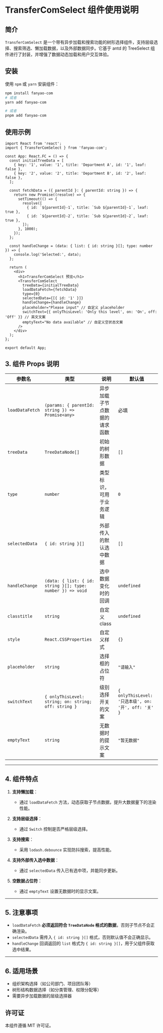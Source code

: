# TransferComSelect 组件使用说明

## 简介

`TransferComSelect` 是一个带有异步加载和搜索功能的树形选择组件，支持层级选择、搜索筛选、懒加载数据，以及外部数据同步。它基于 antd 的 TreeSelect 组件进行了封装，并增强了数据动态加载和用户交互体验。

## 安装

使用 `npm` 或 `yarn` 安装组件：

```sh
npm install fanyao-com
# 或者
yarn add fanyao-com

# 或者
pnpm add fanyao-com
```

## 使用示例

```tsx
import React from 'react';
import { TransferComSelect } from 'fanyao-com';

const App: React.FC = () => {
  const initialTreeData = [
    { key: '1', value: '1', title: 'Department A', id: '1', leaf: false },
    { key: '2', value: '2', title: 'Department B', id: '2', leaf: false },
  ];

  const fetchData = ({ parentId }: { parentId: string }) => {
    return new Promise((resolve) => {
      setTimeout(() => {
        resolve([
          { id: `${parentId}-1`, title: `Sub ${parentId}-1`, leaf: true },
          { id: `${parentId}-2`, title: `Sub ${parentId}-2`, leaf: true },
        ]);
      }, 1000);
    });
  };

  const handleChange = (data: { list: { id: string }[]; type: number }) => {
    console.log('Selected:', data);
  };

  return (
    <div>
      <h1>TransferComSelect 预览</h1>
      <TransferComSelect
        treeData={initialTreeData}
        loadDataFetch={fetchData}
        type={0}
        selectedData={[{ id: '1' }]}
        handleChange={handleChange}
        placeholder="Please input" // 自定义 placeholder
        switchText={{ onlyThisLevel: 'Only this level', on: 'On', off: 'Off' }} // 英文文案
        emptyText="No data available" // 自定义空状态文案
      />
    </div>
  );
};

export default App;
```

## 3. 组件 Props 说明

| 参数名          | 类型                                                       | 说明                         | 默认值                                               |
| --------------- | ---------------------------------------------------------- | ---------------------------- | ---------------------------------------------------- |
| `loadDataFetch` | `(params: { parentId: string }) => Promise<any>`           | 异步加载子节点数据的请求函数 | 必填                                                 |
| `treeData`      | `TreeDataNode[]`                                           | 初始的树形数据               | `[]`                                                 |
| `type`          | `number`                                                   | 类型标识，可用于业务逻辑     | `0`                                                  |
| `selectedData`  | `{ id: string }[]`                                         | 外部传入的默认选中数据       | `[]`                                                 |
| `handleChange`  | `(data: { list: { id: string }[]; type: number }) => void` | 选中数据变化时的回调         | `undefined`                                          |
| `classtitle`    | `string`                                                   | 自定义 class                 | `undefined`                                          |
| `style`         | `React.CSSProperties`                                      | 自定义样式                   | `{}`                                                 |
| `placeholder`   | `string`                                                   | 选择框的占位符               | `"请输入"`                                           |
| `switchText`    | `{ onlyThisLevel: string; on: string; off: string }`       | 级别选择开关的文案           | `{ onlyThisLevel: '只选本级', on: '开', off: '关' }` |
| `emptyText`     | `string`                                                   | 无数据时的提示文案           | `"暂无数据"`                                         |

---

## 4. 组件特点

1. **支持懒加载**：

   - 通过 `loadDataFetch` 方法，动态获取子节点数据，提升大数据量下的渲染性能。

2. **支持层级选择**：

   - 通过 `Switch` 控制是否严格层级选择。

3. **支持搜索**：

   - 采用 `lodash.debounce` 实现防抖搜索，提高性能。

4. **支持外部传入选中数据**：

   - 通过 `selectedData` 传入已有选中项，并能同步更新。

5. **空数据占位符**：
   - 通过 `emptyText` 设置无数据时的显示文案。

---

## 5. 注意事项

- `loadDataFetch` **必须返回符合 `TreeDataNode` 格式的数据**，否则子节点不会正确渲染。
- `selectedData` 需传入 `{ id: string }[]` 格式，否则默认值不会正确显示。
- `handleChange` 回调返回的 `list` 格式为 `{ id: string }[]`，用于父组件获取选中结果。

---

## 6. 适用场景

- 组织架构选择（如公司部门、项目团队等）
- 树形结构数据选择（如分类管理、权限分配等）
- 需要异步加载数据的层级选择器

## 许可证

本组件遵循 MIT 许可证。

```

```
